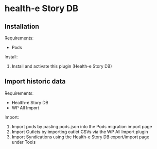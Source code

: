 # health-e Story DB

## Installation

Requirements:

- Pods

Install:

1. Install and activate this plugin (Health-e Story DB)

## Import historic data

Requirements:

- Health-e Story DB
- WP All Import

Import:

1. Import pods by pasting pods.json into the Pods migration import page
2. Import Outlets by importing outlet CSVs via the WP All Import plugin
3. Import Syndications using the Health-e Story DB export/import page under Tools
